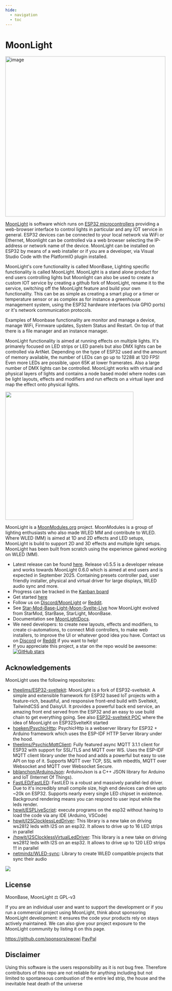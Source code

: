 ```yaml
---
hide:
  - navigation
  - toc
---
```


# MoonLight

<img width="500" alt="image" src="https://github.com/user-attachments/assets/2dee317b-70d0-4e25-be6a-779ff5fa94f0" />

[MoonLight](https://github.com/MoonModules/MoonLight) is software which runs on [ESP32 microcontrollers](https://www.espressif.com/en/products/socs/esp32) providing a web-browser interface to control lights in particular and any IOT service in general. ESP32 devices can be connected to your local network via WiFi or Ethernet, Moonlight can be controlled via a web browser selecting the IP-address or network name of the device.
MoonLight can be installed on ESP32 by means of a web installer or if you are a developer, via Visual Studio Code with the PlatformIO plugin installed.

MoonLight's core functionality is called MoonBase, Lighting specific functionality is called MoonLight. MoonLight is a stand alone product for end users controlling lights but Moonlight can also be used to create a custom IOT service by creating a github fork of MoonLight, rename it to the service, switching off the MoonLight feature and build your own functionality. This can be as simple as creating a smart plug or a timer or temperature sensor or as complex as for instance a greenhouse management system, using the ESP32 hardware interfaces (via GPIO ports) or it's network communication protocols.

Examples of Moonbase functionality are monitor and manage a device, manage WiFi, Firmware updates, System Status and Restart. On top of that there is a file manager and an instance manager.

MoonLight functionality is aimed at running effects on multiple lights. It's primarely focused on LED strips or LED panels but also DMX lights can be controlled via ArtNet. Depending on the type of ESP32 used and the amount of memory available, the number of LEDs can go up to 12288 at 120 FPS! Even more LEDs are possible, upon 65K at lower framerates. Also a large number of DMX lights can be controlled. MoonLight works with virtual and physical layers of lights and contains a node based model where nodes can be light layouts, effects and modifiers and run effects on a virtual layer and map the effect onto physical lights. 

<img width="400" src="https://github.com/user-attachments/assets/09143feb-1356-463c-bc23-6982ef3eeb42"/>

MoonLight is a [MoonModules.org](https://moonmodules.org) project. MoonModules is a group of lighting enthusiasts who also made WLED MM and contribute to WLED. Where WLED (MM) is aimed at 1D and 2D effects and LED setups, MoonLight is build to support 2D and 3D effects and multiple light setups. MoonLight has been built from scratch using the experience gained working on WLED (MM).

* Latest release can be found [here](https://github.com/MoonModules/MoonLight/releases). Release v0.5.5 is a developer release and works towards MoonLight 0.6.0 which is aimed at end users and is expected in September 2025. Containing presets controller pad, user friendly installer, physical and virtual driver for large displays, WLED audio sync and more.
* Progress can be tracked in the [Kanban board](https://github.com/users/MoonModules/projects/2/)
* Get started [here](https://moonmodules.org/MoonLight/general/gettingstarted/)
* Follow us on [Discord/MoonLight](https://discord.gg/TC8NSUSCdV) or [Reddit](https://reddit.com/r/moonmodules).
* See [Star-Mod-Base-Light-Moon-Svelte-Live](https://moonmodules.org/Star-Mod-Base-Light-Moon-Svelte-Live) how MoonLight evolved from StarMod, StarBase, StarLight, MoonBase. 
* Documentation see [MoonLightDocs](https://moonmodules.org/MoonLight/).
* We need developers: to create new layouts, effects and modifiers, to create ci-automations, to connect Midi controllers, to make web installers, to improve the UI or whatever good idea you have. Contact us on [Discord](https://discord.com/channels/700041398778331156/1203994211301728296) or [Reddit](https://reddit.com/r/moonmodules) if you want to help!
* If you appreciate this project, a star on the repo would be awesome: [![GitHub stars](https://img.shields.io/github/stars/MoonModules/MoonLight?style=social)](https://github.com/MoonModules/MoonLight/stargazers)

## Acknowledgements

MoonLight uses the following repositories:

* [theelims/ESP32-sveltekit](https://github.com/theelims/ESP32-sveltekit): MoonLight is a fork of ESP32-sveltekit. A simple and extensible framework for ESP32 based IoT projects with a feature-rich, beautiful, and responsive front-end build with Sveltekit, TailwindCSS and DaisyUI. It provides a powerful back end service, an amazing front end served from the ESP32 and an easy to use build chain to get everything going. See also [ESP32-sveltekit POC](https://github.com/theelims/ESP32-sveltekit/issues/68) where the idea of MoonLight on ESP32SvelteKit started
* [hoeken/PsychicHttp](https://github.com/hoeken/PsychicHttp): PsychicHttp is a webserver library for ESP32 + Arduino framework which uses the ESP-IDF HTTP Server library under the hood.
* [theelims/PsychicMqttClient](https://github.com/theelims/PsychicMqttClient): Fully featured async MQTT 3.1.1 client for ESP32 with support for SSL/TLS and MQTT over WS. Uses the ESP-IDF MQTT client library under the hood and adds a powerful but easy to use API on top of it. Supports MQTT over TCP, SSL with mbedtls, MQTT over Websocket and MQTT over Websocket Secure.
* [bblanchon/ArduinoJson](https://github.com/bblanchon/ArduinoJson): ArduinoJson is a C++ JSON library for Arduino and IoT (Internet Of Things).
* [FastLED/FastLED](https://github.com/FastLED/FastLED): FastLED is a robust and massively parallel-led driver. Due to it's incredibly small compile size, high end devices can drive upto ~20k on ESP32. Supports nearly every single LED chipset in existence. Background rendering means you can respond to user input while the leds render.
* [hpwit/ESPLiveScript](https://github.com/hpwit/ESPLiveScript): execute programs on the esp32 without having to load the code via any IDE (Arduino, VSCode)
* [hpwit/I2SClocklessLedDriver](https://github.com/hpwit/I2SClocklessLedDriver): This library is a new take on driving ws2812 leds with I2S on an esp32. It allows to drive up to 16 LED strips in parallel
* [/hpwit/I2SClocklessVirtualLedDriver](https://github.com/hpwit/I2SClocklessVirtualLedDriver): This library is a new take on driving ws2812 leds with I2S on an esp32. It allows to drive up to 120 LED strips !!! in parallel
* [netmindz/WLED-sync](https://github.com/netmindz/WLED-sync): Library to create WLED compatible projects that sync their audio

<img src="https://github.com/user-attachments/assets/c655d610-53eb-4dd3-8e9e-0cfa23b97bb4"/>

## License

MoonBase, MoonLight ⚖️ GPL-v3

If you are an individual user and want to support the development or if you run a commercial project using MoonLight, think about sponsoring MoonLight development: it ensures the code your products rely on stays actively maintained. We can also give your project exposure to the MoonLight community by listing it on this page.

https://github.com/sponsors/ewowi
[PayPal](https://www.paypal.com/donate?business=moonmodules@icloud.com)

## Disclaimer

Using this software is the users responsibility as it is not bug free. Therefore contributors of this repo are not reliable for anything including but not limited to spontaneous combustion of the entire led strip, the house and the inevitable heat death of the universe